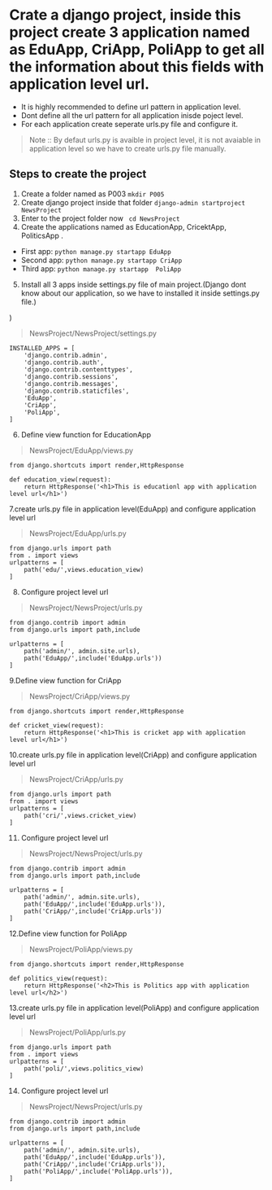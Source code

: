 # Crate a django project, inside this project create 3 application named as EduApp, CriApp, PoliApp to get all the information about this fields with application level url.
- It is highly recommended to define url pattern in application level.
- Dont define all the url pattern for all application inisde poject level.
- For each application create seperate urls.py file and configure it.

>Note :: By defaut urls.py is avaible in project level, it is not avaiable in application level so we have to create urls.py file manually.

## Steps to create the project
1. Create a folder named as P003 
  ``` mkdir P005 ```
2. Create django project inside that folder 
    ``` django-admin startproject NewsProject ```
3. Enter to the project folder now
 ``` cd NewsProject```
4. Create the applications named as EducationApp, CricektApp, PoliticsApp .
- First app: ``` python manage.py startapp EduApp ```
- Second app: ``` python manage.py startapp CriApp ```
- Third app: ``` python manage.py startapp  PoliApp ```

5. Install all 3 apps inside settings.py file of main project.(Django dont know about our application, so we have to installed it inside settings.py file.)

)
> NewsProject/NewsProject/settings.py
```
INSTALLED_APPS = [
    'django.contrib.admin',
    'django.contrib.auth',
    'django.contrib.contenttypes',
    'django.contrib.sessions',
    'django.contrib.messages',
    'django.contrib.staticfiles',
    'EduApp',
    'CriApp',
    'PoliApp',
]
```
6. Define view function for EducationApp
> NewsProject/EduApp/views.py

```
from django.shortcuts import render,HttpResponse

def education_view(request):
    return HttpResponse('<h1>This is educationl app with application level url</h1>')

```
7.create urls.py file in application level(EduApp) and configure application level url
> NewsProject/EduApp/urls.py

```
from django.urls import path
from . import views
urlpatterns = [
    path('edu/',views.education_view)
]

```
8. Configure project level url
> NewsProject/NewsProject/urls.py

```
from django.contrib import admin
from django.urls import path,include

urlpatterns = [
    path('admin/', admin.site.urls),
    path('EduApp/',include('EduApp.urls'))
]
```
9.Define view function for CriApp
> NewsProject/CriApp/views.py
```
from django.shortcuts import render,HttpResponse

def cricket_view(request):
    return HttpResponse('<h1>This is cricket app with application level url</h1>')

```
10.create urls.py file in application level(CriApp) and configure application level url
> NewsProject/CriApp/urls.py
```
from django.urls import path
from . import views
urlpatterns = [
    path('cri/',views.cricket_view)
]
```

11.  Configure project level url
> NewsProject/NewsProject/urls.py

```
from django.contrib import admin
from django.urls import path,include

urlpatterns = [
    path('admin/', admin.site.urls),
    path('EduApp/',include('EduApp.urls')),
    path('CriApp/',include('CriApp.urls'))
]
```
12.Define view function for PoliApp
> NewsProject/PoliApp/views.py
```
from django.shortcuts import render,HttpResponse

def politics_view(request):
    return HttpResponse('<h2>This is Politics app with application level url</h2>')

```
13.create urls.py file in application level(PoliApp) and configure application level url
> NewsProject/PoliApp/urls.py
```
from django.urls import path
from . import views
urlpatterns = [
    path('poli/',views.politics_view)
]
```

14.  Configure project level url
> NewsProject/NewsProject/urls.py

```
from django.contrib import admin
from django.urls import path,include

urlpatterns = [
    path('admin/', admin.site.urls),
    path('EduApp/',include('EduApp.urls')),
    path('CriApp/',include('CriApp.urls')),
    path('PoliApp/',include('PoliApp.urls')),
]

``` 